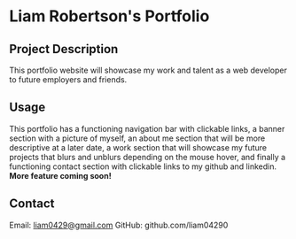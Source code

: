 # Liam Robertson's Portfolio

## Project Description
This portfolio website will showcase my work and talent as a web developer to future employers and friends.

## Usage
This portfolio has a functioning navigation bar with clickable links, a banner section with a picture of myself, an about me section that will be more descriptive at a later date, a work section that will showcase my future projects that blurs and unblurs depending on the mouse hover, and finally a functioning contact section with clickable links to my github and linkedin.
**More feature coming soon!**

## Contact
Email: liam0429@gmail.com
GitHub: github.com/liam04290



